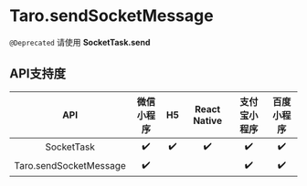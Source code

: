 # Taro.sendSocketMessage

`@Deprecated` 请使用 **SocketTask.send**

## API支持度

|          API           | 微信小程序 |  H5  | React Native | 支付宝小程序 | 百度小程序 |
| :--------------------: | :--------: | :--: | :----------: | :----------: | :--------: |
|       SocketTask       |     ✔️      |  ✔️   |      ✔️       |      ✔️       |     ✔️      |
| Taro.sendSocketMessage |     ✔️      |      |              |      ✔️       |     ✔️      |